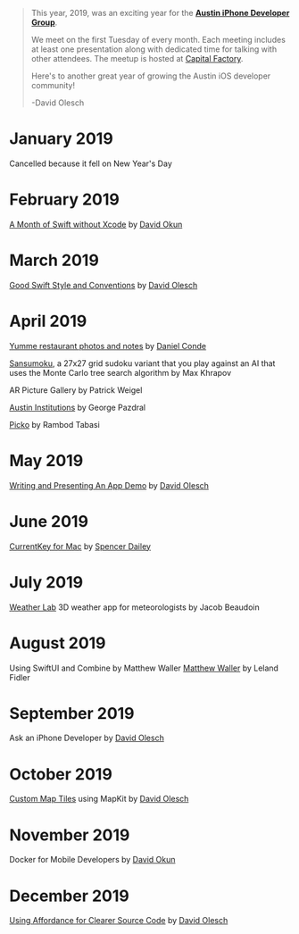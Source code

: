 > This year, 2019, was an exciting year for the [**Austin iPhone Developer Group**](http://www.meetup.com/Austin-iPhone-Developer-Group/).
>
> We meet on the first Tuesday of every month. Each meeting includes at least one presentation along with dedicated time for talking with other attendees. The meetup is hosted at [Capital Factory](http://capitalfactory.com).
>
> Here's to another great year of growing the Austin iOS developer community!
>
> -David Olesch

# January 2019
Cancelled because it fell on New Year's Day

# February 2019

[A Month of Swift without Xcode](https://www.youtube.com/watch?v=NWZVUqvI8ps) by [David Okun](https://twitter.com/@dokun24)

# March 2019
[Good Swift Style and Conventions](https://gist.github.com/davidolesch/2be7dcfcce8cf4185f09fac92af2759c) by [David Olesch](https://twitter.com/@davidolesch)

# April 2019
[Yumme restaurant photos and notes](https://testflight.apple.com/join/wuasFiYw) by [Daniel Conde](https://twitter.com/danielconde7)

[Sansumoku](https://apps.apple.com/us/app/sansumoku/id1458250030), a 27x27 grid sudoku variant that you play against an AI that uses the Monte Carlo tree search algorithm by Max Khrapov

AR Picture Gallery by Patrick Weigel

[Austin Institutions](https://apps.apple.com/us/app/austin-institutions/id1441254156) by George Pazdral

[Picko](https://appstore.com/Picko) by Rambod Tabasi

# May 2019
[Writing and Presenting An App Demo](https://www.slideshare.net/DavidOlesch1/writing-and-presenting-an-app-demo) by [David Olesch](https://twitter.com/@davidolesch)

# June 2019
[CurrentKey for Mac](https://currentkey.com) by [Spencer Dailey](https://twitter.com/spencerdailey)

# July 2019
[Weather Lab](https://apps.apple.com/us/app/weather-lab-3d/id1297340831) 3D weather app for meteorologists by Jacob Beaudoin

# August 2019
Using SwiftUI and Combine by Matthew Waller
[Matthew Waller](https://apps.apple.com/app/id1464627686) by Leland Fidler

# September 2019
Ask an iPhone Developer by [David Olesch](https://twitter.com/@davidolesch)

# October 2019
[Custom Map Tiles](https://github.com/Austin-iPhone-Developer-Group/CustomMapTiles/blob/master/CustomMap/ViewController.swift) using MapKit by [David Olesch](https://twitter.com/@davidolesch)

# November 2019
Docker for Mobile Developers by [David Okun](https://twitter.com/@dokun24)

# December 2019
[Using Affordance for Clearer Source Code](https://www.slideshare.net/davidolesch/using-affordance-for-clearer-source-code) by [David Olesch](https://twitter.com/@davidolesch)
